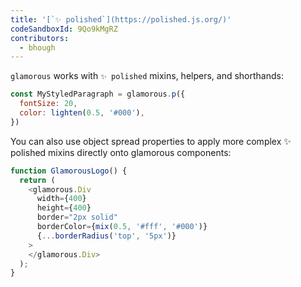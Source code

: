 ```yaml
---
title: '[`✨ polished`](https://polished.js.org/)'
codeSandboxId: 9Qo9kMgRZ
contributors:
  - bhough
---
```

`glamorous` works with `✨ polished` mixins, helpers, and shorthands:

```js
const MyStyledParagraph = glamorous.p({
  fontSize: 20,
  color: lighten(0.5, '#000'),
})
```

You can also use object spread properties to apply more complex ✨ polished mixins directly onto glamorous components:

```js
function GlamorousLogo() {
  return (
    <glamorous.Div
      width={400}
      height={400}
      border="2px solid"
      borderColor={mix(0.5, '#fff', '#000')}
      {...borderRadius('top', '5px')}
    >
    </glamorous.Div>
  );
}
```